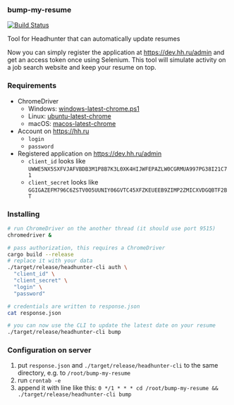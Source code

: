 ### bump-my-resume

[![Build Status](https://github.com/StackOverflowExcept1on/bump-my-resume/workflows/CI/badge.svg)](https://github.com/StackOverflowExcept1on/bump-my-resume/actions)

Tool for Headhunter that can automatically update resumes

Now you can simply register the application at https://dev.hh.ru/admin and get an access token once using Selenium. This
tool will simulate activity on a job search website and keep your resume on top.

### Requirements

- ChromeDriver
  - Windows: [windows-latest-chrome.ps1](https://github.com/stevepryde/thirtyfour/blob/main/ci/windows-latest-chrome.ps1)
  - Linux: [ubuntu-latest-chrome](https://github.com/stevepryde/thirtyfour/blob/main/ci/ubuntu-latest-chrome)
  - macOS: [macos-latest-chrome](https://github.com/stevepryde/thirtyfour/blob/main/ci/macos-latest-chrome)
- Account on https://hh.ru
  - `login`
  - `password`
- Registered application on https://dev.hh.ru/admin
  - `client_id` looks like `UWWE5NX5SXFVJAFVBDB3M1P8B7K3L0XK4HIJWFEPAZLW0CGRMUA997PG38I21C71`
  - `client_secret` looks like `GGIGAZEFM796C6ZSTV0O5UUNIY06GVTC45XFZKEUEEB9ZIMP2ZMICXVDGQBTF2BT`

### Installing

```bash
# run ChromeDriver on the another thread (it should use port 9515)
chromedriver &

# pass authorization, this requires a ChromeDriver
cargo build --release
# replace it with your data
./target/release/headhunter-cli auth \
  "client_id" \
  "client_secret" \
  "login" \
  "password"

# credentials are written to response.json
cat response.json

# you can now use the CLI to update the latest date on your resume
./target/release/headhunter-cli bump
```

### Configuration on server

1. put `response.json` and `./target/release/headhunter-cli` to the same directory, e.g. to `/root/bump-my-resume`
2. run `crontab -e`
3. append it with line like this: `0 */1 * * * cd /root/bump-my-resume && ./target/release/headhunter-cli bump`
